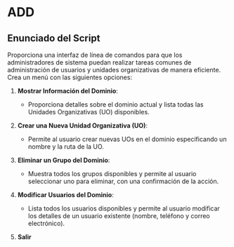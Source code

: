 # ADD

## Enunciado del Script
Proporciona una interfaz de línea de comandos para que los administradores de sistema puedan realizar tareas comunes de administración de usuarios y unidades organizativas de manera eficiente.
Crea un menú con las siguientes opciones:

1. **Mostrar Información del Dominio**:
   - Proporciona detalles sobre el dominio actual y lista todas las Unidades Organizativas (UO) disponibles.
       
2. **Crear una Nueva Unidad Organizativa (UO)**:
   - Permite al usuario crear nuevas UOs en el dominio especificando un nombre y la ruta de la UO.
       
3. **Eliminar un Grupo del Dominio**:
   - Muestra todos los grupos disponibles y permite al usuario seleccionar uno para eliminar, con una confirmación de la acción.

4. **Modificar Usuarios del Dominio**:
   - Lista todos los usuarios disponibles y permite al usuario modificar los detalles de un usuario existente (nombre, teléfono y correo electrónico).

5. **Salir**
